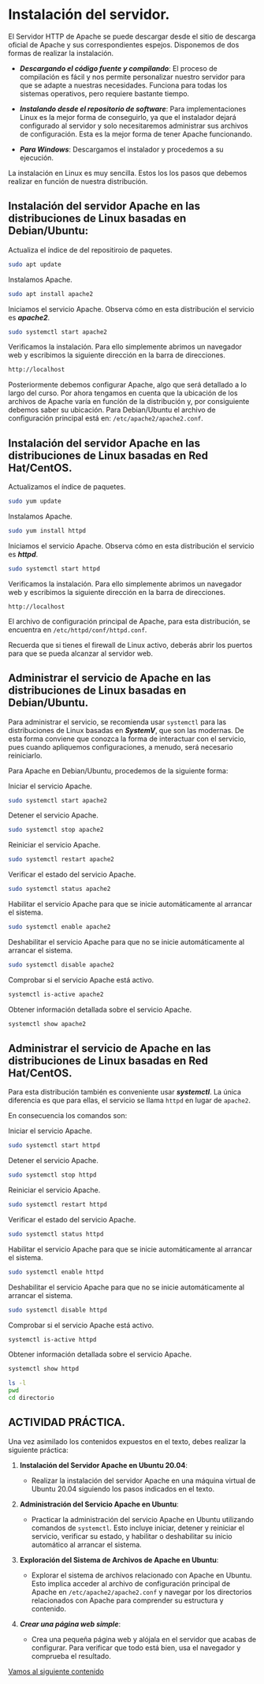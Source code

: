 # Instalación del servidor.

El Servidor HTTP de Apache se puede descargar desde el sitio de descarga oficial de Apache y sus correspondientes espejos. Disponemos de dos formas de realizar la instalación.

- ***Descargando el código fuente y compilando***: El proceso de compilación es fácil y nos permite personalizar nuestro servidor para que se adapte a nuestras necesidades. Funciona para todas los sistemas operativos, pero requiere bastante tiempo. 

- ***Instalando desde el repositorio de software***: Para implementaciones Linux es la mejor forma de conseguirlo, ya que el instalador dejará configurado al servidor y solo necesitaremos administrar sus archivos de configuración. Esta es la mejor forma de tener Apache funcionando.

- ***Para Windows***: Descargamos el instalador y procedemos a su ejecución.

La instalación en Linux es muy sencilla. Estos los los pasos que debemos realizar en función de nuestra distribución.

## Instalación del servidor Apache en las distribuciones de Linux basadas en Debian/Ubuntu:

Actualiza el índice de del repositiroio de paquetes.

```bash
sudo apt update
```

Instalamos Apache.

```bash
sudo apt install apache2
```

Iniciamos el servicio Apache. Observa cómo en esta distribución el servicio es ***apache2***.

```bash
sudo systemctl start apache2
```

Verificamos la instalación. Para ello simplemente abrimos un navegador web y escribimos la siguiente dirección en la barra de direcciones. 
```bash
http://localhost
```

Posteriormente debemos configurar Apache, algo que será detallado a lo largo del curso. Por ahora tengamos en cuenta que la ubicación de los archivos de Apache varía en funcíón de la distribución y, por consiguiente debemos saber su ubicación. Para Debian/Ubuntu el archivo de configuración principal está en: `/etc/apache2/apache2.conf`.


## Instalación del servidor Apache en las distribuciones de Linux basadas en Red Hat/CentOS.

Actualizamos el índice de paquetes.

```bash
sudo yum update
```

Instalamos Apache.

```bash
sudo yum install httpd
```

Iniciamos el servicio Apache. Observa cómo en esta distribución el servicio es ***httpd***.

```bash
sudo systemctl start httpd
```

Verificamos la instalación. Para ello simplemente abrimos un navegador web y escribimos la siguiente dirección en la barra de direcciones. 

```
http://localhost
```

El archivo de configuración principal de Apache, para esta distribución, se encuentra en `/etc/httpd/conf/httpd.conf`.

Recuerda que si tienes el firewall de Linux activo, deberás abrir los puertos para que se pueda alcanzar al servidor web.

## Administrar el servicio de Apache en las distribuciones de Linux basadas en Debian/Ubuntu.

Para administrar el servicio, se recomienda usar `systemctl` para las distribuciones de Linux basadas en ***SystemV***, que son las modernas. De esta forma conviene que conozca la forma de interactuar con el servicio, pues cuando apliquemos configuraciones, a menudo, será necesario reiniciarlo.

Para Apache en Debian/Ubuntu, procedemos de la siguiente forma:

Iniciar el servicio Apache.

```bash
sudo systemctl start apache2
```

Detener el servicio Apache.

```bash
sudo systemctl stop apache2
```

Reiniciar el servicio Apache.

```bash
sudo systemctl restart apache2
```

Verificar el estado del servicio Apache.

```bash
sudo systemctl status apache2
```

Habilitar el servicio Apache para que se inicie automáticamente al arrancar el sistema.

```bash
sudo systemctl enable apache2
```

Deshabilitar el servicio Apache para que no se inicie automáticamente al arrancar el sistema.

```bash
sudo systemctl disable apache2
```

Comprobar si el servicio Apache está activo.

```bash
systemctl is-active apache2
```

Obtener información detallada sobre el servicio Apache.

```bash
systemctl show apache2
```

## Administrar el servicio de Apache en las distribuciones de Linux basadas en Red Hat/CentOS.

Para esta distribución también es conveniente usar ***systemctl***. La única diferencia es que para ellas, el servicio se llama `httpd` en lugar de `apache2`. 

En consecuencia los comandos son:

Iniciar el servicio Apache.

```bash
sudo systemctl start httpd
```

Detener el servicio Apache.

```bash
sudo systemctl stop httpd
```

Reiniciar el servicio Apache.

```bash
sudo systemctl restart httpd
```

Verificar el estado del servicio Apache.

```bash
sudo systemctl status httpd
```

Habilitar el servicio Apache para que se inicie automáticamente al arrancar el sistema.

```bash
sudo systemctl enable httpd
```

Deshabilitar el servicio Apache para que no se inicie automáticamente al arrancar el sistema.

```bash
sudo systemctl disable httpd
```

Comprobar si el servicio Apache está activo.

```bash
systemctl is-active httpd
```

Obtener información detallada sobre el servicio Apache.

```bash
systemctl show httpd
```

```bash
ls -l
pwd
cd directorio
```

## ACTIVIDAD PRÁCTICA.

Una vez asimilado los contenidos expuestos en el texto, debes realizar la siguiente práctica:

1. **Instalación del Servidor Apache en Ubuntu 20.04**:
   - Realizar la instalación del servidor Apache en una máquina virtual de Ubuntu 20.04 siguiendo los pasos indicados en el texto.

2. **Administración del Servicio Apache en Ubuntu**:
   - Practicar la administración del servicio Apache en Ubuntu utilizando comandos de `systemctl`. Esto incluye iniciar, detener y reiniciar el servicio, verificar su estado, y habilitar o deshabilitar su inicio automático al arrancar el sistema.

3. **Exploración del Sistema de Archivos de Apache en Ubuntu**:
   - Explorar el sistema de archivos relacionado con Apache en Ubuntu. Esto implica acceder al archivo de configuración principal de Apache en `/etc/apache2/apache2.conf` y navegar por los directorios relacionados con Apache para comprender su estructura y contenido.

4. ***Crear una página web simple***:
   - Crea una pequeña página web y alójala en el servidor que acabas de configurar. Para verificar que todo está bien, usa el navegador y comprueba el resultado.

[Vamos al siguiente contenido](./20-B.md)